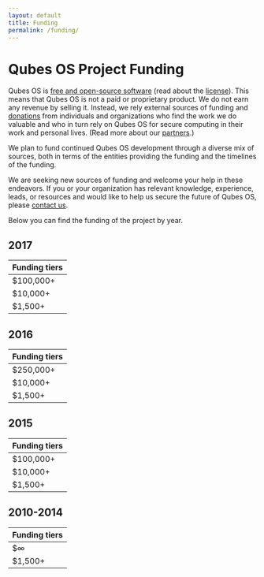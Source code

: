 ```yaml
---
layout: default
title: Funding
permalink: /funding/
---
```


Qubes OS Project Funding
========================

Qubes OS is [free and open-source software][FOSS] (read about the [license]).
This means that Qubes OS is not a paid or proprietary product. We do not earn
any revenue by selling it. Instead, we rely external sources of funding and [donations][donate] from
individuals and organizations who find the work we do valuable and who in turn
rely on Qubes OS for secure computing in their work and personal lives. (Read
more about our [partners].)

We plan to fund continued Qubes OS development through a diverse mix of sources,
both in terms of the entities providing the funding and the timelines of the
funding. 

We are seeking new sources of funding and welcome your help in these endeavors. 
If you or your organization has relevant knowledge, experience, leads, or 
resources and would like to help us secure the future of Qubes OS, please 
[contact us].

Below you can find the funding of the project by year. 

2017
----

| Funding tiers
| ----------|
| $100,000+ |
| $10,000+  |
| $1,500+   |

2016
----

| Funding tiers
| --------- |
| $250,000+ | [Open Technology Fund]
| $10,000+  | [NLnet Foundation]
| $1,500+   |

2015
----

| Funding tiers
| --------- |
| $100,000+ | [Open Technology Fund]
| $10,000+  |
| $1,500+   |

2010-2014
---------

| Funding tiers
| ------- |
| $∞      | [Invisible Things Lab]
| $1,500+ |

[Open Technology Fund]: /partners/#open-technology-fund
[NLnet Foundation]: /partners/#nlnet-foundation
[Invisible Things Lab]: /partners/#invisible-things-lab
[FOSS]: https://en.wikipedia.org/wiki/Free_and_open-source_software
[license]: /doc/license/
[partners]: /partners/
[contact us]: mailto:funding@qubes-os.org
[donate]: /donate/
